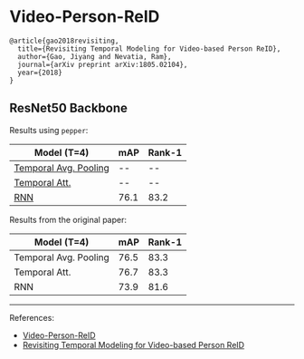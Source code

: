 # Video-Person-ReID

```
@article{gao2018revisiting,
  title={Revisiting Temporal Modeling for Video-based Person ReID},
  author={Gao, Jiyang and Nevatia, Ram},
  journal={arXiv preprint arXiv:1805.02104},
  year={2018}
}
```

## ResNet50 Backbone

Results using `pepper`:

| Model (T=4)                                         | mAP  | Rank-1 |
|-----------------------------------------------------|------|--------|
| [Temporal Avg. Pooling](tp_resnet50_b32_t4_mars.py) | --   | --     |
| [Temporal Att.](ta_resnet50_b32_t4_mars.py)         | --   | --     |
| [RNN](rnn_resnet50_b32_t4_mars.py)                  | 76.1 | 83.2   |


Results from the original paper:

| Model (T=4)           | mAP  | Rank-1 |
|-----------------------|------|--------|
| Temporal Avg. Pooling | 76.5 | 83.3   |
| Temporal Att.         | 76.7 | 83.3   |
| RNN                   | 73.9 | 81.6   |


---

References:
- [Video-Person-ReID](https://github.com/jiyanggao/Video-Person-ReID)
- [Revisiting Temporal Modeling for Video-based Person ReID](https://arxiv.org/pdf/1805.02104.pdf)
